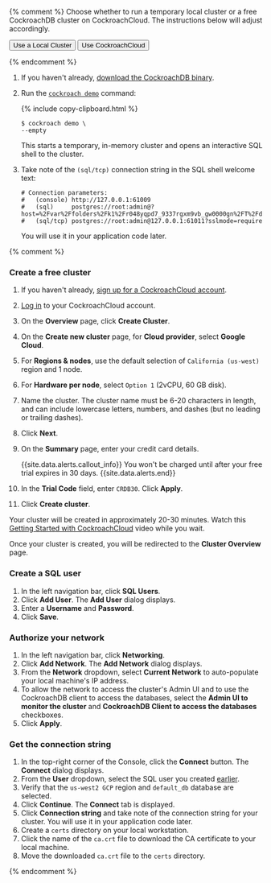 {% comment %}
Choose whether to run a temporary local cluster or a free CockroachDB cluster on CockroachCloud. The instructions below will adjust accordingly.

<div class="filters clearfix">
  <button class="filter-button page-level" data-scope="local">Use a Local Cluster</button>
  <button class="filter-button page-level" data-scope="cockroachcloud">Use CockroachCloud</button>
</div>
<p></p>
{% endcomment %}

<section class="filter-content" markdown="1" data-scope="local">

1. If you haven't already, [download the CockroachDB binary](install-cockroachdb.html).
1. Run the [`cockroach demo`](cockroach-demo.html) command:

    {% include copy-clipboard.html %}
    ~~~ shell
    $ cockroach demo \
    --empty
    ~~~

    This starts a temporary, in-memory cluster and opens an interactive SQL shell to the cluster.
1. Take note of the `(sql/tcp)` connection string in the SQL shell welcome text:

    ~~~
    # Connection parameters:
    #   (console) http://127.0.0.1:61009
    #   (sql)     postgres://root:admin@?host=%2Fvar%2Ffolders%2Fk1%2Fr048yqpd7_9337rgxm9vb_gw0000gn%2FT%2Fdemo255013852&port=26257
    #   (sql/tcp) postgres://root:admin@127.0.0.1:61011?sslmode=require    
    ~~~

    You will use it in your application code later.

</section>

{% comment %}
<section class="filter-content" markdown="1" data-scope="cockroachcloud">

### Create a free cluster

1. If you haven't already, <a href="https://cockroachlabs.cloud/signup?referralId=docs" rel="noopener" target="_blank">sign up for a CockroachCloud account</a>.
1. [Log in](https://cockroachlabs.cloud/) to your CockroachCloud account.
1. On the **Overview** page, click **Create Cluster**.
1. On the **Create new cluster** page, for **Cloud provider**, select **Google Cloud**.
1. For **Regions & nodes**, use the default selection of `California (us-west)` region and 1 node.
1. For **Hardware per node**, select `Option 1` (2vCPU, 60 GB disk).
1. Name the cluster. The cluster name must be 6-20 characters in length, and can include lowercase letters, numbers, and dashes (but no leading or trailing dashes).
1. Click **Next**.
1. On the **Summary** page, enter your credit card details.

    {{site.data.alerts.callout_info}}
    You won't be charged until after your free trial expires in 30 days.
    {{site.data.alerts.end}}

1. In the **Trial Code** field, enter `CRDB30`. Click **Apply**.
1. Click **Create cluster**.

Your cluster will be created in approximately 20-30 minutes. Watch this [Getting Started with CockroachCloud](https://youtu.be/3hxSBeE-1tM) video while you wait.

Once your cluster is created, you will be redirected to the **Cluster Overview** page.

### Create a SQL user

1. In the left navigation bar, click **SQL Users**.
1. Click **Add User**. The **Add User** dialog displays.
1. Enter a **Username** and **Password**.
1. Click **Save**.

### Authorize your network

1. In the left navigation bar, click **Networking**.
1. Click **Add Network**. The **Add Network** dialog displays.
1. From the **Network** dropdown, select **Current Network** to auto-populate your local machine's IP address.
1. To allow the network to access the cluster's Admin UI and to use the CockroachDB client to access the databases, select the **Admin UI to monitor the cluster** and **CockroachDB Client to access the databases** checkboxes.
1. Click **Apply**.

### Get the connection string

1. In the top-right corner of the Console, click the **Connect** button. The **Connect** dialog displays.
1. From the **User** dropdown, select the SQL user you created [earlier](#create-a-sql-user).
1. Verify that the `us-west2 GCP` region and `default_db` database are selected.
1. Click **Continue**. The **Connect** tab is displayed.
1. Click **Connection string** and take note of the connection string for your cluster. You will use it in your application code later.
1. Create a `certs` directory on your local workstation.
1. Click the name of the `ca.crt` file to download the CA certificate to your local machine.
1. Move the downloaded `ca.crt` file to the `certs` directory.

</section>
{% endcomment %}
